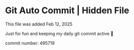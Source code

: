 # Git Auto Commit | Hidden File

This file was added Feb 12, 2025

Just for fun and keeping my daily git commit active 🤪

commit number: 495719
